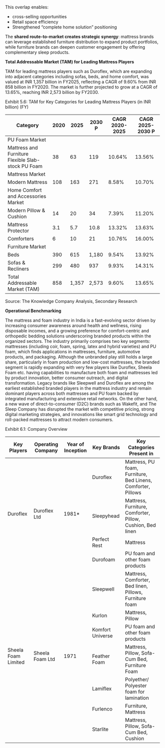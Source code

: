 This overlap enables:

* cross-selling opportunities
* Retail space efficiency
* Strengthened “complete home solution” positioning

The **shared route-to-market creates strategic synergy**: mattress brands can leverage established furniture distribution to expand product portfolios, while furniture brands can deepen customer engagement by offering complementary sleep products.

**Total Addressable Market (TAM) for Leading Mattress Players**

TAM for leading mattress players such as Duroflex, which are expanding into adjacent categories including sofas, beds, and home comfort, was valued at INR 1,357 billion in FY2025, reflecting a CAGR of 9.60% from INR 858 billion in FY2020. The market is further projected to grow at a CAGR of 13.65%, reaching INR 2,573 billion by FY2030.

Exhibit 5.6: TAM for Key Categories for Leading Mattress Players (in INR billion) (FY)

<table><thead><tr><th>Category</th><th>2020</th><th>2025</th><th>2030 P</th><th>CAGR 2020-2025</th><th>CAGR 2025-2030 P</th></tr></thead><tbody><tr><td>PU Foam Market</td><td></td><td></td><td></td><td></td><td></td></tr><tr><td>Mattress and Furniture Flexible Slab-stock PU Foam</td><td>38</td><td>63</td><td>119</td><td>10.64%</td><td>13.56%</td></tr><tr><td>Mattress Market</td><td></td><td></td><td></td><td></td><td></td></tr><tr><td>Modern Mattress</td><td>108</td><td>163</td><td>271</td><td>8.58%</td><td>10.70%</td></tr><tr><td>Home Comfort and Accessories Market</td><td></td><td></td><td></td><td></td><td></td></tr><tr><td>Modern Pillow &amp; Cushion</td><td>14</td><td>20</td><td>34</td><td>7.39%</td><td>11.20%</td></tr><tr><td>Mattress Protector</td><td>3.1</td><td>5.7</td><td>10.8</td><td>13.32%</td><td>13.63%</td></tr><tr><td>Comforters</td><td>6</td><td>10</td><td>21</td><td>10.76%</td><td>16.00%</td></tr><tr><td>Furniture Market</td><td></td><td></td><td></td><td></td><td></td></tr><tr><td>Beds</td><td>390</td><td>615</td><td>1,180</td><td>9.54%</td><td>13.92%</td></tr><tr><td>Sofas &amp; Recliners</td><td>299</td><td>480</td><td>937</td><td>9.93%</td><td>14.31%</td></tr><tr><td>Total Addressable Market (TAM)</td><td>858</td><td>1,357</td><td>2,573</td><td>9.60%</td><td>13.65%</td></tr></tbody></table>

Source: The Knowledge Company Analysis, Secondary Research

**Operational Benchmarking**

The mattress and foam industry in India is a fast-evolving sector driven by increasing consumer awareness around health and wellness, rising disposable incomes, and a growing preference for comfort-centric and orthopedic bedding solutions underscoring branded products within the organized sectors. The industry primarily comprises two key segments: mattresses (including coir, foam, spring, latex and hybrid varieties) and PU foam, which finds applications in mattresses, furniture, automotive products, and packaging. Although the unbranded play still holds a large share, particularly in foam production and low-cost mattresses, the branded segment is rapidly expanding with very few players like Duroflex, Sheela Foam etc. having capabilities to manufacture both foam and mattresses led by product innovation, better consumer outreach, and digital transformation. Legacy brands like Sleepwell and Duroflex are among the earliest established branded players in the mattress industry and remain dominant players across both mattresses and PU foam backed by integrated manufacturing and extensive retail networks. On the other hand, a new wave of direct-to-consumer (D2C) brands such as Wakefit, and The Sleep Company has disrupted the market with competitive pricing, strong digital marketing strategies, and innovations like smart grid technology and roll-packed mattresses to attract modern consumers.

Exhibit 6.1: Company Overview

<table><thead><tr><th>Key Players</th><th>Operating Company</th><th>Year of Inception</th><th>Key Brands</th><th>Key Categories Present in</th></tr></thead><tbody><tr><td rowspan="4">Duroflex</td><td rowspan="4">Duroflex Ltd</td><td rowspan="4">1981*</td><td>Duroflex</td><td>Mattress, PU foam, Furniture, Bed Linens, Comforter, Pillows</td></tr><tr><td>Sleepyhead</td><td>Mattress, Furniture, Comforter, Pillow, Cushion, Bed linen</td></tr><tr><td>Perfect Rest</td><td>Mattress</td></tr><tr><td>Durofoam</td><td>PU foam and other foam products</td></tr><tr><td rowspan="8">Sheela Foam Limited</td><td rowspan="8">Sheela Foam Ltd</td><td rowspan="8">1971</td><td>Sleepwell</td><td>Mattress, Comforter, Bed linen, Pillows, Furniture foam</td></tr><tr><td>Kurlon</td><td>Mattress, Pillow</td></tr><tr><td>Komfort Universe</td><td>PU foam and other foam products</td></tr><tr><td>Feather Foam</td><td>Mattress, Pillow, Sofa-Cum Bed, Furniture Foam</td></tr><tr><td>Lamiflex</td><td>Polyether/ Polyester foam for lamination</td></tr><tr><td>Furlenco</td><td>Furniture, Mattress</td></tr><tr><td>Starlite</td><td>Mattress, Pillow, Sofa-Cum Bed, Cushion</td></tr></tbody></table>